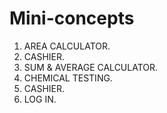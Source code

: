 # Mini-concepts
  1. AREA CALCULATOR.
  2. CASHIER.
  3. SUM & AVERAGE CALCULATOR.
  4. CHEMICAL TESTING.
  5. CASHIER.
  6. LOG IN.
